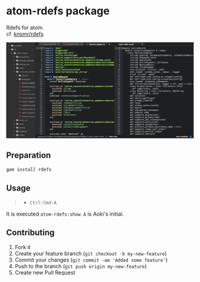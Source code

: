 # atom-rdefs package

Rdefs for atom.  
cf. [knsmr/rdefs](https://github.com/knsmr/rdefs)


![A screenshot of your spankin' package](https://raw.githubusercontent.com/rochefort/atom-rdefs/master/atom-rdefs_exmple.png)

## Preparation
    gem install rdefs

## Usage
>- `Ctrl-Cmd-A`

It is executed `atom-rdefs:show`.
`A` is Aoki's initial.

## Contributing

1. Fork it
2. Create your feature branch (`git checkout -b my-new-feature`)
3. Commit your changes (`git commit -am 'Added some feature'`)
4. Push to the branch (`git push origin my-new-feature`)
5. Create new Pull Request
